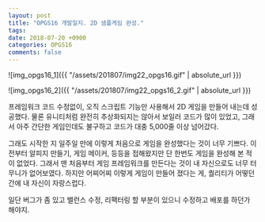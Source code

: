 ```yaml
---
layout: post
title: "OPGS16 개발일지. 2D 샘플게임 완성."
tags: 
date: 2018-07-20 +0900
categories: OPGS16
comments: false
---
```

<script type="text/javascript"
    src="http://cdn.mathjax.org/mathjax/latest/MathJax.js?config=TeX-AMS-MML_HTMLorMML">
</script>

![img_opgs16_1]({{ "/assets/201807/img22_opgs16.gif" | absolute_url }})

![img_opgs16_2]({{ "/assets/201807/img22_opgs16_2.gif" | absolute_url }})

프레임워크 코드 수정없이, 오직 스크립트 기능만 사용해서 2D 게임을 만들어 내는데 성공했다. 물론 유니티처럼 완전히 추상화되지는 않아서 보일러 코드가 많이 있었고, 그래서 아주 간단한 게임인데도 불구하고 코드가 대충 5,000줄 이상 넘어갔다.

그래도 시작한 지 일주일 만에 이렇게 처음으로 게임을 완성했다는 것이 너무 기쁘다. 이전부터 알피지 만들기, 게임 메이커, 등등을 접해왔지만 단 한번도 게임을 완성해 본 적이 없었다. 그래서 맨 처음부터 게임 프레임워크를 만든다는 것이 내 자신으로도 너무 터무니가 없어보였다. 하지만 어찌어찌 이렇게 게임이 만들어 졌다는 게, 퀄리티가 어떻던 간에 내 자신이 자랑스럽다.

일단 버그가 좀 있고 밸런스 수정, 리팩터링 할 부분이 있으니 수정하고 배포를 하던가 해야지.